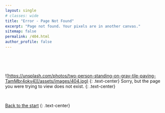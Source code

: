 ```yaml
---
layout: single
# classes: wide
title: "Error - Page Not Found"
excerpt: "Page not found. Your pixels are in another canvas."
sitemap: false
permalink: /404.html
author_profile: false
---
```

 
&nbsp;
 
&nbsp;

![https://unsplash.com/photos/two-person-standing-on-gray-tile-paving-TamMbr4okv4](/assets/images/404.jpg)
{: .text-center}
Sorry, but the page you were trying to view does not exist.
{: .text-center}

&nbsp;

<a href="/" class="btn btn--primary">Back to the start</a>
{: .text-center}